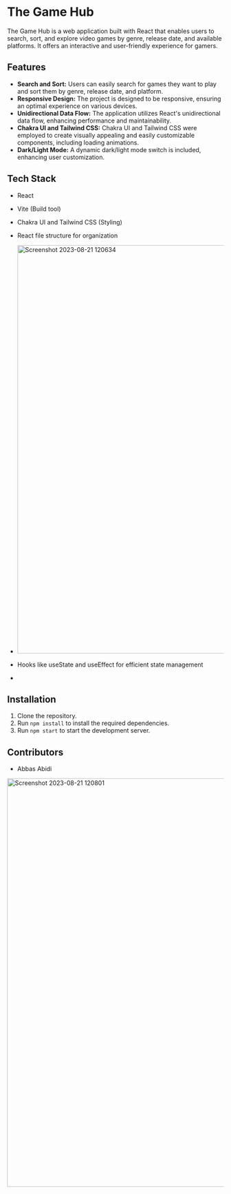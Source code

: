 # The Game Hub

The Game Hub is a web application built with React that enables users to search, sort, and explore video games by genre, release date, and available platforms. It offers an interactive and user-friendly experience for gamers.

## Features

- **Search and Sort:** Users can easily search for games they want to play and sort them by genre, release date, and platform.
- **Responsive Design:** The project is designed to be responsive, ensuring an optimal experience on various devices.
- **Unidirectional Data Flow:** The application utilizes React's unidirectional data flow, enhancing performance and maintainability.
- **Chakra UI and Tailwind CSS:** Chakra UI and Tailwind CSS were employed to create visually appealing and easily customizable components, including loading animations.
- **Dark/Light Mode:** A dynamic dark/light mode switch is included, enhancing user customization.

## Tech Stack

- React
- Vite (Build tool)
- Chakra UI and Tailwind CSS (Styling)
- React file structure for organization
- <img width="949" alt="Screenshot 2023-08-21 120634" src="https://github.com/MdAbbas110/game-hub-react/assets/109078342/b2145524-68d0-4f70-9288-9727e37d43c4">

- Hooks like useState and useEffect for efficient state management

- 

## Installation

1. Clone the repository.
2. Run `npm install` to install the required dependencies.
3. Run `npm start` to start the development server.

## Contributors

- Abbas Abidi

<img width="949" alt="Screenshot 2023-08-21 120801" src="https://github.com/MdAbbas110/game-hub-react/assets/109078342/4c6b0cbe-d179-4503-bd2b-ffad6a74f9dd">




